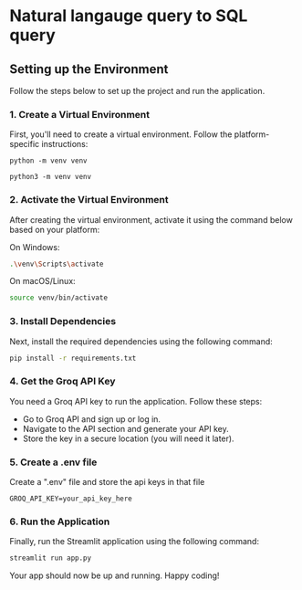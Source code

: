 # Natural langauge query to SQL query

## Setting up the Environment

Follow the steps below to set up the project and run the application.

### 1. Create a Virtual Environment

First, you'll need to create a virtual environment. Follow the platform-specific instructions:


```
python -m venv venv 

python3 -m venv venv
```

### 2. Activate the Virtual Environment
After creating the virtual environment, activate it using the command below based on your platform:

On Windows:
```bash
.\venv\Scripts\activate
```
On macOS/Linux:
```bash
source venv/bin/activate
```

### 3. Install Dependencies 
Next, install the required dependencies using the following command:

```bash
pip install -r requirements.txt
```

### 4. Get the Groq API Key
You need a Groq API key to run the application. Follow these steps:

- Go to Groq API and sign up or log in.
- Navigate to the API section and generate your API key.
- Store the key in a secure location (you will need it later).

### 5. Create a .env file 
Create a ".env" file and store the api keys in that file

```
GROQ_API_KEY=your_api_key_here
```

### 6. Run the Application
Finally, run the Streamlit application using the following command:

```bash
streamlit run app.py
```
Your app should now be up and running. Happy coding!